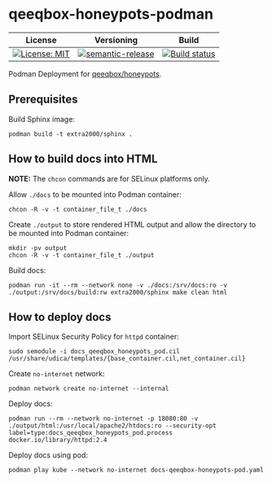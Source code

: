 # qeeqbox-honeypots-podman

| License | Versioning | Build |
| ------- | ---------- | ----- |
| [![License: MIT](https://img.shields.io/badge/License-MIT-yellow.svg)](https://opensource.org/licenses/MIT) | [![semantic-release](https://img.shields.io/badge/%20%20%F0%9F%93%A6%F0%9F%9A%80-semantic--release-e10079.svg)](https://github.com/semantic-release/semantic-release) | [![Build status](https://ci.appveyor.com/api/projects/status/gxyj22r0jsayc6tl/branch/master?svg=true)](https://ci.appveyor.com/project/nikAizuddin/qeeqbox-honeypots-podman/branch/master) |

Podman Deployment for [qeeqbox/honeypots](https://github.com/qeeqbox/honeypots).


## Prerequisites

Build Sphinx image:
```
podman build -t extra2000/sphinx .
```


## How to build docs into HTML

**NOTE:** The `chcon` commands are for SELinux platforms only.

Allow `./docs` to be mounted into Podman container:
```
chcon -R -v -t container_file_t ./docs
```

Create `./output` to store rendered HTML output and allow the directory to be mounted into Podman container:
```
mkdir -pv output
chcon -R -v -t container_file_t ./output
```

Build docs:
```
podman run -it --rm --network none -v ./docs:/srv/docs:ro -v ./output:/srv/docs/build:rw extra2000/sphinx make clean html
```


## How to deploy docs

Import SELinux Security Policy for `httpd` container:
```
sudo semodule -i docs_qeeqbox_honeypots_pod.cil /usr/share/udica/templates/{base_container.cil,net_container.cil}
```

Create `no-internet` network:
```
podman network create no-internet --internal
```

Deploy docs:
```
podman run --rm --network no-internet -p 18080:80 -v ./output/html:/usr/local/apache2/htdocs:ro --security-opt label=type:docs_qeeqbox_honeypots_pod.process docker.io/library/httpd:2.4
```

Deploy docs using pod:
```
podman play kube --network no-internet docs-qeeqbox-honeypots-pod.yaml
```
